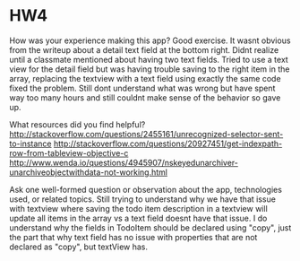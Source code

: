 # HW4

How was your experience making this app?
Good exercise.  It wasnt obvious from the writeup about a detail text field at the bottom right.  Didnt realize until a classmate mentioned about having two text fields.  Tried to use a text view for the detail field but was having trouble saving to the right item in the array, replacing the textview with a text field using exactly the same code fixed the problem.  Still dont understand what was wrong but have spent way too many hours and still couldnt make sense of the behavior so gave up.

What resources did you find helpful?
http://stackoverflow.com/questions/2455161/unrecognized-selector-sent-to-instance
http://stackoverflow.com/questions/20927451/get-indexpath-row-from-tableview-objective-c
http://www.wenda.io/questions/4945907/nskeyedunarchiver-unarchiveobjectwithdata-not-working.html

Ask one well-formed question or observation about the app, technologies used, or related topics.
Still trying to understand why we have that issue with textview where saving the todo item description in a textview will update all items in the array vs a text field doesnt have that issue.  I do understand why the fields in TodoItem should be declared using "copy", just the part that why text field has no issue with properties that are not declared as "copy", but textView has.
